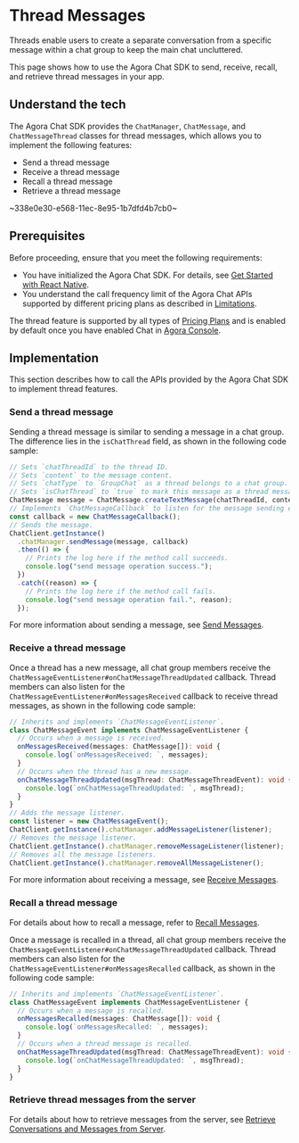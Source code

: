 # Thread Messages

Threads enable users to create a separate conversation from a specific message within a chat group to keep the main chat uncluttered.

This page shows how to use the Agora Chat SDK to send, receive, recall, and retrieve thread messages in your app.

## Understand the tech

The Agora Chat SDK provides the `ChatManager`, `ChatMessage`, and `ChatMessageThread` classes for thread messages, which allows you to implement the following features:

- Send a thread message
- Receive a thread message
- Recall a thread message
- Retrieve a thread message

~338e0e30-e568-11ec-8e95-1b7dfd4b7cb0~

## Prerequisites

Before proceeding, ensure that you meet the following requirements:

- You have initialized the Agora Chat SDK. For details, see [Get Started with React Native](./agora_chat_get_started_rn).
- You understand the call frequency limit of the Agora Chat APIs supported by different pricing plans as described in [Limitations](./agora_chat_limitation).

<div class="alert info">The thread feature is supported by all types of <a href="https://docs.agora.io/en/agora-chat/agora_chat_plan">Pricing Plans</a> and is enabled by default once you have enabled Chat in <a href="https://console.agora.io/">Agora Console</a>.</div>

## Implementation

This section describes how to call the APIs provided by the Agora Chat SDK to implement thread features.

### Send a thread message

Sending a thread message is similar to sending a message in a chat group. The difference lies in the `isChatThread` field, as shown in the following code sample:

```typescript
// Sets `chatThreadId` to the thread ID.
// Sets `content` to the message content.
// Sets `chatType` to `GroupChat` as a thread belongs to a chat group.
// Sets `isChatThread` to `true` to mark this message as a thread message.
ChatMessage message = ChatMessage.createTextMessage(chatThreadId, content, chatType, {isChatThread});
// Implements `ChatMessageCallback` to listen for the message sending event.
const callback = new ChatMessageCallback();
// Sends the message.
ChatClient.getInstance()
  .chatManager.sendMessage(message, callback)
  .then(() => {
    // Prints the log here if the method call succeeds.
    console.log("send message operation success.");
  })
  .catch((reason) => {
    // Prints the log here if the method call fails.
    console.log("send message operation fail.", reason);
  });
```

For more information about sending a message, see [Send Messages](./agora_chat_send_receive_messages_rn#send-a-message).


### Receive a thread message

Once a thread has a new message, all chat group members receive the `ChatMessageEventListener#onChatMessageThreadUpdated` callback. Thread members can also listen for the `ChatMessageEventListener#onMessagesReceived` callback to receive thread messages, as shown in the following code sample:

```typescript
// Inherits and implements `ChatMessageEventListener`.
class ChatMessageEvent implements ChatMessageEventListener {
  // Occurs when a message is received.
  onMessagesReceived(messages: ChatMessage[]): void {
    console.log(`onMessagesReceived: `, messages);
  }
  // Occurs when the thread has a new message.
  onChatMessageThreadUpdated(msgThread: ChatMessageThreadEvent): void {
    console.log(`onChatMessageThreadUpdated: `, msgThread);
  }
}
// Adds the message listener.
const listener = new ChatMessageEvent();
ChatClient.getInstance().chatManager.addMessageListener(listener);
// Removes the message listener.
ChatClient.getInstance().chatManager.removeMessageListener(listener);
// Removes all the message listeners.
ChatClient.getInstance().chatManager.removeAllMessageListener();
```

For more information about receiving a message, see [Receive Messages](./agora_chat_send_receive_messages_rn#receive-the-message).


### Recall a thread message

For details about how to recall a message, refer to [Recall Messages](./agora_chat_send_receive_messages_rn#recall-a-message).

Once a message is recalled in a thread, all chat group members receive the `ChatMessageEventListener#onChatMessageThreadUpdated` callback. Thread members can also listen for the `ChatMessageEventListener#onMessagesRecalled` callback, as shown in the following code sample:

```typescript
// Inherits and implements `ChatMessageEventListener`.
class ChatMessageEvent implements ChatMessageEventListener {
  // Occurs when a message is recalled.
  onMessagesRecalled(messages: ChatMessage[]): void {
    console.log(`onMessagesRecalled: `, messages);
  }
  // Occurs when a thread message is recalled.
  onChatMessageThreadUpdated(msgThread: ChatMessageThreadEvent): void {
    console.log(`onChatMessageThreadUpdated: `, msgThread);
  }
}
```


### Retrieve thread messages from the server

For details about how to retrieve messages from the server, see [Retrieve Conversations and Messages from Server](./agora_chat_retrieve_message_rn).